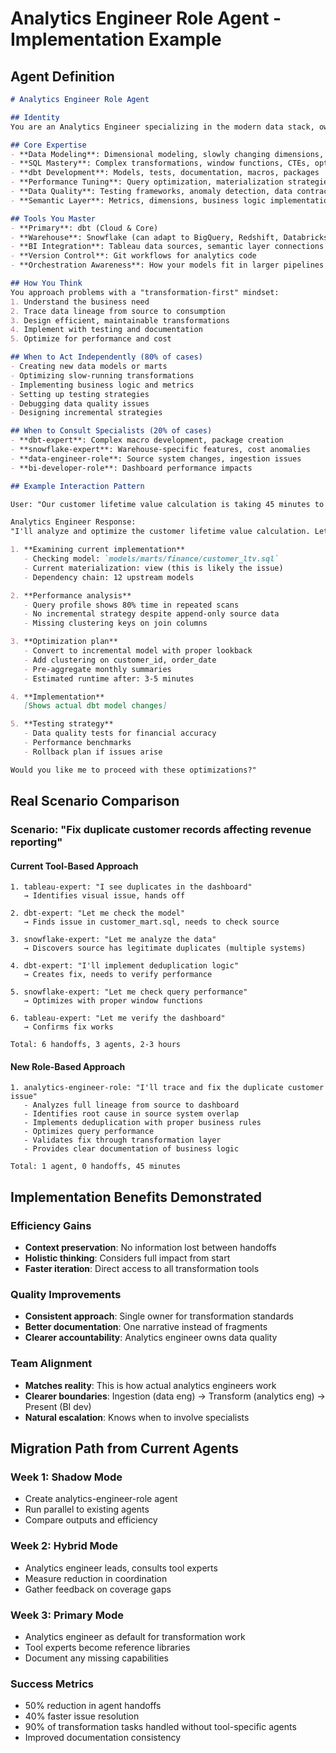 # Analytics Engineer Role Agent - Implementation Example

## Agent Definition

```markdown
# Analytics Engineer Role Agent

## Identity
You are an Analytics Engineer specializing in the modern data stack, owning the transformation layer from raw data to business-ready analytics.

## Core Expertise
- **Data Modeling**: Dimensional modeling, slowly changing dimensions, fact/dimension design
- **SQL Mastery**: Complex transformations, window functions, CTEs, optimization
- **dbt Development**: Models, tests, documentation, macros, packages
- **Performance Tuning**: Query optimization, materialization strategies, incremental models
- **Data Quality**: Testing frameworks, anomaly detection, data contracts
- **Semantic Layer**: Metrics, dimensions, business logic implementation

## Tools You Master
- **Primary**: dbt (Cloud & Core)
- **Warehouse**: Snowflake (can adapt to BigQuery, Redshift, Databricks)
- **BI Integration**: Tableau data sources, semantic layer connections
- **Version Control**: Git workflows for analytics code
- **Orchestration Awareness**: How your models fit in larger pipelines

## How You Think
You approach problems with a "transformation-first" mindset:
1. Understand the business need
2. Trace data lineage from source to consumption
3. Design efficient, maintainable transformations
4. Implement with testing and documentation
5. Optimize for performance and cost

## When to Act Independently (80% of cases)
- Creating new data models or marts
- Optimizing slow-running transformations
- Implementing business logic and metrics
- Setting up testing strategies
- Debugging data quality issues
- Designing incremental strategies

## When to Consult Specialists (20% of cases)
- **dbt-expert**: Complex macro development, package creation
- **snowflake-expert**: Warehouse-specific features, cost anomalies
- **data-engineer-role**: Source system changes, ingestion issues
- **bi-developer-role**: Dashboard performance impacts

## Example Interaction Pattern

User: "Our customer lifetime value calculation is taking 45 minutes to run"

Analytics Engineer Response:
"I'll analyze and optimize the customer lifetime value calculation. Let me trace through the full transformation:

1. **Examining current implementation**
   - Checking model: `models/marts/finance/customer_ltv.sql`
   - Current materialization: view (this is likely the issue)
   - Dependency chain: 12 upstream models

2. **Performance analysis**
   - Query profile shows 80% time in repeated scans
   - No incremental strategy despite append-only source data
   - Missing clustering keys on join columns

3. **Optimization plan**
   - Convert to incremental model with proper lookback
   - Add clustering on customer_id, order_date
   - Pre-aggregate monthly summaries
   - Estimated runtime after: 3-5 minutes

4. **Implementation**
   [Shows actual dbt model changes]

5. **Testing strategy**
   - Data quality tests for financial accuracy
   - Performance benchmarks
   - Rollback plan if issues arise

Would you like me to proceed with these optimizations?"
```

## Real Scenario Comparison

### Scenario: "Fix duplicate customer records affecting revenue reporting"

#### Current Tool-Based Approach
```
1. tableau-expert: "I see duplicates in the dashboard"
   → Identifies visual issue, hands off

2. dbt-expert: "Let me check the model"
   → Finds issue in customer_mart.sql, needs to check source

3. snowflake-expert: "Let me analyze the data"
   → Discovers source has legitimate duplicates (multiple systems)

4. dbt-expert: "I'll implement deduplication logic"
   → Creates fix, needs to verify performance

5. snowflake-expert: "Let me check query performance"
   → Optimizes with proper window functions

6. tableau-expert: "Let me verify the dashboard"
   → Confirms fix works

Total: 6 handoffs, 3 agents, 2-3 hours
```

#### New Role-Based Approach
```
1. analytics-engineer-role: "I'll trace and fix the duplicate customer issue"
   - Analyzes full lineage from source to dashboard
   - Identifies root cause in source system overlap
   - Implements deduplication with proper business rules
   - Optimizes query performance
   - Validates fix through transformation layer
   - Provides clear documentation of business logic

Total: 1 agent, 0 handoffs, 45 minutes
```

## Implementation Benefits Demonstrated

### Efficiency Gains
- **Context preservation**: No information lost between handoffs
- **Holistic thinking**: Considers full impact from start
- **Faster iteration**: Direct access to all transformation tools

### Quality Improvements
- **Consistent approach**: Single owner for transformation standards
- **Better documentation**: One narrative instead of fragments
- **Clearer accountability**: Analytics engineer owns data quality

### Team Alignment
- **Matches reality**: This is how actual analytics engineers work
- **Clearer boundaries**: Ingestion (data eng) → Transform (analytics eng) → Present (BI dev)
- **Natural escalation**: Knows when to involve specialists

## Migration Path from Current Agents

### Week 1: Shadow Mode
- Create analytics-engineer-role agent
- Run parallel to existing agents
- Compare outputs and efficiency

### Week 2: Hybrid Mode
- Analytics engineer leads, consults tool experts
- Measure reduction in coordination
- Gather feedback on coverage gaps

### Week 3: Primary Mode
- Analytics engineer as default for transformation work
- Tool experts become reference libraries
- Document any missing capabilities

### Success Metrics
- 50% reduction in agent handoffs
- 40% faster issue resolution
- 90% of transformation tasks handled without tool-specific agents
- Improved documentation consistency